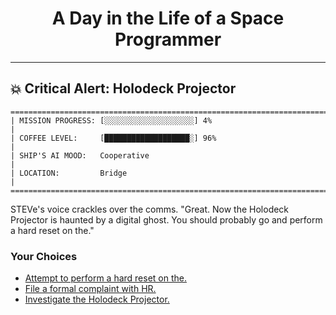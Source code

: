 <h1 align="center">A Day in the Life of a Space Programmer</h1>

---

<h2 id="node-49">💥 Critical Alert: Holodeck Projector</h2>

```
========================================================================
| MISSION PROGRESS: [░░░░░░░░░░░░░░░░░░░░] 4%                                  |
| COFFEE LEVEL:     [███████████████████░] 96%                                 |
| SHIP'S AI MOOD:   Cooperative                                                |
| LOCATION:         Bridge                                                     |
========================================================================
```

STEVe's voice crackles over the comms. "Great. Now the Holodeck Projector is haunted by a digital ghost. You should probably go and perform a hard reset on the."



### Your Choices

*   [Attempt to perform a hard reset on the.](../stage-02/README-0053.md)
*   [File a formal complaint with HR.](../stage-02/README-0058.md)
*   [Investigate the Holodeck Projector.](./README-0050.md)
